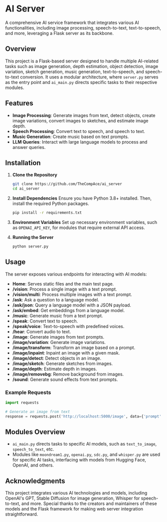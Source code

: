 
# AI Server

A comprehensive AI service framework that integrates various AI functionalities, including image processing, speech-to-text, text-to-speech, and more, leveraging a Flask server as its backbone.

## Overview

This project is a Flask-based server designed to handle multiple AI-related tasks such as image generation, depth estimation, object detection, image variation, sketch generation, music generation, text-to-speech, and speech-to-text conversion. It uses a modular architecture, where `server.py` serves as the entry point and `ai_main.py` directs specific tasks to their respective modules.

## Features

- **Image Processing**: Generate images from text, detect objects, create image variations, convert images to sketches, and estimate image depth.
- **Speech Processing**: Convert text to speech, and speech to text.
- **Music Generation**: Create music based on text prompts.
- **LLM Queries**: Interact with large language models to process and answer queries.

## Installation

1. **Clone the Repository**
   ```bash
   git clone https://github.com/TheCompAce/ai_server
   cd ai_server
   ```

2. **Install Dependencies**
   Ensure you have Python 3.8+ installed. Then, install the required Python packages.
   ```bash
   pip install -r requirements.txt
   ```

3. **Environment Variables**
   Set up necessary environment variables, such as `OPENAI_API_KEY`, for modules that require external API access.

4. **Running the Server**
   ```bash
   python server.py
   ```

## Usage

The server exposes various endpoints for interacting with AI models:

- **Home**: Serves static files and the main test page.
- **/vision**: Process a single image with a text prompt.
- **/vision/multi**: Process multiple images with a text prompt.
- **/ask**: Ask a question to a language model.
- **/ask/json**: Query a language model with a JSON payload.
- **/ask/embed**: Get embeddings from a language model.
- **/music**: Generate music from a text prompt.
- **/speak**: Convert text to speech.
- **/speak/voice**: Text-to-speech with predefined voices.
- **/hear**: Convert audio to text.
- **/image**: Generate images from text prompts.
- **/image/variation**: Generate image variations.
- **/image/transform**: Transform an image based on a prompt.
- **/image/inpaint**: Inpaint an image with a given mask.
- **/image/detect**: Detect objects in an image.
- **/image/sketch**: Generate sketches from images.
- **/image/depth**: Estimate depth in images.
- **/image/removebg**: Remove background from images.
- **/sound**: Generate sound effects from text prompts.

### Example Requests

```python
import requests

# Generate an image from text
response = requests.post('http://localhost:5000/image', data={'prompt': 'A scenic view of the mountains'})
```

## Modules Overview

- `ai_main.py` directs tasks to specific AI models, such as `text_to_image`, `speech_to_text`, etc.
- Modules like `moondream1.py`, `openai.py`, `sdc.py`, and `whisper.py` are used for specific AI tasks, interfacing with models from Hugging Face, OpenAI, and others.

## Acknowledgments

This project integrates various AI technologies and models, including OpenAI's GPT, Stable Diffusion for image generation, Whisper for speech-to-text, and more. Special thanks to the creators and maintainers of these models and the Flask framework for making web server integration straightforward.
